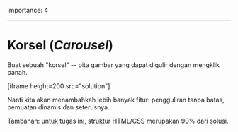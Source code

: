 importance: 4

---

# Korsel (_Carousel_)

Buat sebuah "korsel" -- pita gambar yang dapat digulir dengan mengklik panah.

[iframe height=200 src="solution"]

Nanti kita akan menambahkah lebih banyak fitur: pengguliran tanpa batas, pemuatan dinamis dan seterusnya.

Tambahan: untuk tugas ini, struktur HTML/CSS merupakan 90% dari solusi.
